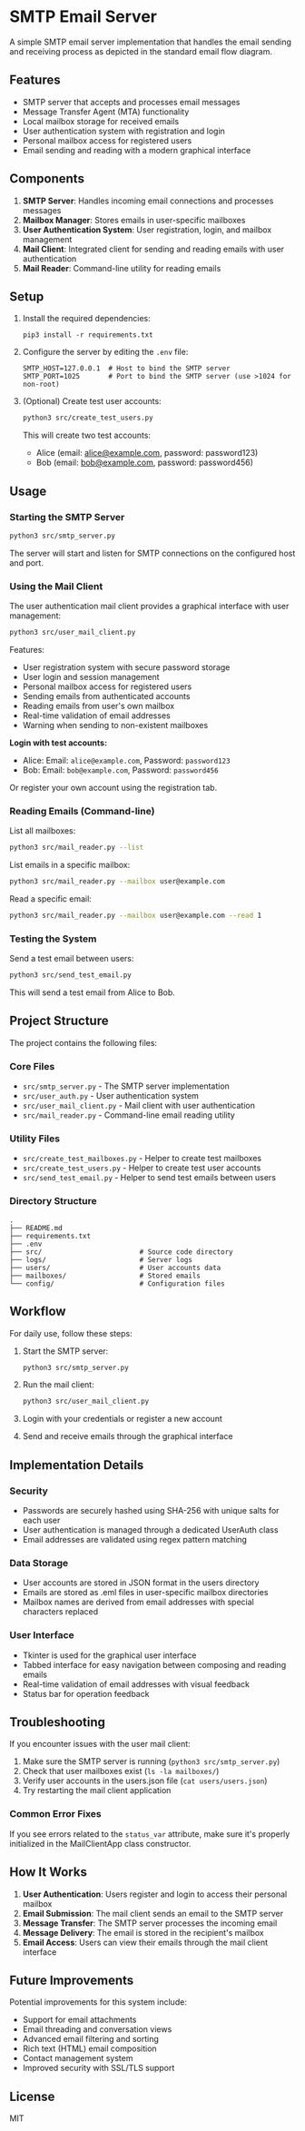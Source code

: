 # SMTP Email Server

A simple SMTP email server implementation that handles the email sending and receiving process as depicted in the standard email flow diagram.

## Features

- SMTP server that accepts and processes email messages
- Message Transfer Agent (MTA) functionality
- Local mailbox storage for received emails
- User authentication system with registration and login
- Personal mailbox access for registered users
- Email sending and reading with a modern graphical interface

## Components

1. **SMTP Server**: Handles incoming email connections and processes messages
2. **Mailbox Manager**: Stores emails in user-specific mailboxes
3. **User Authentication System**: User registration, login, and mailbox management
4. **Mail Client**: Integrated client for sending and reading emails with user authentication
5. **Mail Reader**: Command-line utility for reading emails

## Setup

1. Install the required dependencies:
   ```
   pip3 install -r requirements.txt
   ```

2. Configure the server by editing the `.env` file:
   ```
   SMTP_HOST=127.0.0.1  # Host to bind the SMTP server
   SMTP_PORT=1025       # Port to bind the SMTP server (use >1024 for non-root)
   ```

3. (Optional) Create test user accounts:
   ```bash
   python3 src/create_test_users.py
   ```
   This will create two test accounts:
   - Alice (email: alice@example.com, password: password123)
   - Bob (email: bob@example.com, password: password456)

## Usage

### Starting the SMTP Server

```bash
python3 src/smtp_server.py
```

The server will start and listen for SMTP connections on the configured host and port.

### Using the Mail Client

The user authentication mail client provides a graphical interface with user management:

```bash
python3 src/user_mail_client.py
```

Features:
- User registration system with secure password storage
- User login and session management
- Personal mailbox access for registered users
- Sending emails from authenticated accounts
- Reading emails from user's own mailbox
- Real-time validation of email addresses
- Warning when sending to non-existent mailboxes

**Login with test accounts:**
- Alice: Email: `alice@example.com`, Password: `password123`
- Bob: Email: `bob@example.com`, Password: `password456`

Or register your own account using the registration tab.

### Reading Emails (Command-line)

List all mailboxes:
```bash
python3 src/mail_reader.py --list
```

List emails in a specific mailbox:
```bash
python3 src/mail_reader.py --mailbox user@example.com
```

Read a specific email:
```bash
python3 src/mail_reader.py --mailbox user@example.com --read 1
```

### Testing the System

Send a test email between users:
```bash
python3 src/send_test_email.py
```
This will send a test email from Alice to Bob.

## Project Structure

The project contains the following files:

### Core Files
- `src/smtp_server.py` - The SMTP server implementation
- `src/user_auth.py` - User authentication system
- `src/user_mail_client.py` - Mail client with user authentication
- `src/mail_reader.py` - Command-line email reading utility

### Utility Files
- `src/create_test_mailboxes.py` - Helper to create test mailboxes
- `src/create_test_users.py` - Helper to create test user accounts
- `src/send_test_email.py` - Helper to send test emails between users

### Directory Structure
```
.
├── README.md
├── requirements.txt
├── .env
├── src/                        # Source code directory
├── logs/                       # Server logs
├── users/                      # User accounts data
├── mailboxes/                  # Stored emails
└── config/                     # Configuration files
```

## Workflow

For daily use, follow these steps:

1. Start the SMTP server:
   ```bash
   python3 src/smtp_server.py
   ```

2. Run the mail client:
   ```bash
   python3 src/user_mail_client.py
   ```

3. Login with your credentials or register a new account

4. Send and receive emails through the graphical interface

## Implementation Details

### Security

- Passwords are securely hashed using SHA-256 with unique salts for each user
- User authentication is managed through a dedicated UserAuth class
- Email addresses are validated using regex pattern matching

### Data Storage

- User accounts are stored in JSON format in the users directory
- Emails are stored as .eml files in user-specific mailbox directories
- Mailbox names are derived from email addresses with special characters replaced

### User Interface

- Tkinter is used for the graphical user interface
- Tabbed interface for easy navigation between composing and reading emails
- Real-time validation of email addresses with visual feedback
- Status bar for operation feedback

## Troubleshooting

If you encounter issues with the user mail client:

1. Make sure the SMTP server is running (`python3 src/smtp_server.py`)
2. Check that user mailboxes exist (`ls -la mailboxes/`)
3. Verify user accounts in the users.json file (`cat users/users.json`)
4. Try restarting the mail client application

### Common Error Fixes

If you see errors related to the `status_var` attribute, make sure it's properly initialized in the MailClientApp class constructor.

## How It Works

1. **User Authentication**: Users register and login to access their personal mailbox
2. **Email Submission**: The mail client sends an email to the SMTP server
3. **Message Transfer**: The SMTP server processes the incoming email
4. **Message Delivery**: The email is stored in the recipient's mailbox
5. **Email Access**: Users can view their emails through the mail client interface

## Future Improvements

Potential improvements for this system include:
- Support for email attachments
- Email threading and conversation views
- Advanced email filtering and sorting
- Rich text (HTML) email composition
- Contact management system
- Improved security with SSL/TLS support

## License

MIT 